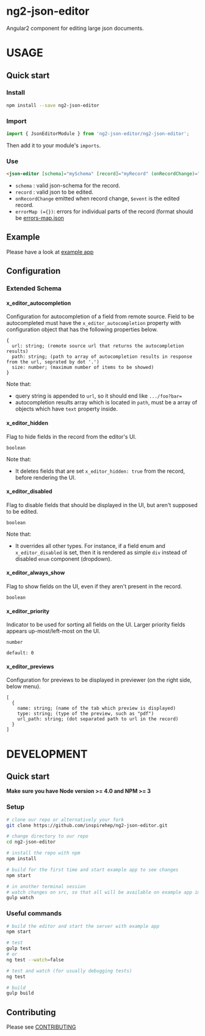 # ng2-json-editor

Angular2 component for editing large json documents.

# USAGE

## Quick start

### Install

```bash
npm install --save ng2-json-editor
```

### Import

```typescript
import { JsonEditorModule } from 'ng2-json-editor/ng2-json-editor';
```

Then add it to your module's `imports`.

### Use

```html
<json-editor [schema]="mySchema" [record]="myRecord" (onRecordChange)="doStuffWithNewRecord($event)"></json-editor>
```

- `schema` : valid json-schema for the record.
- `record` : valid json to be edited.
- `onRecordChange` emitted when record change, `$event` is the edited record.
- `errorMap (={})`: errors for individual parts of the record (format should be [errors-map.json](./example/assets/mock-data/error-map.json) 

## Example

Please have a look at [example app](./example/app)

## Configuration

### Extended Schema

#### x_editor_autocompletion

Configuration for autocompletion of a field from remote source. Field to be autocompleted must have the `x_editor_autocompletion` property
with configuration object that has the following properties below.

```
{
  url: string; (remote source url that returns the autocompletion results)
  path: string; (path to array of autocompletion results in response from the url, seprated by dot '.')
  size: number; (maximum number of items to be showed)
}
```

Note that:

- query string is appended to `url`, so it should end like `.../foo?bar=`
- autocompletion results array which is located in `path`, must be a array of objects which have `text` property inside.

#### x_editor_hidden

Flag to hide fields in the record from the editor's UI.

```
boolean
```

Note that:

- It deletes fields that are set `x_editor_hidden: true` from the record, before rendering the UI.

#### x_editor_disabled

Flag to disable fields that should be displayed in the UI, but aren't supposed to be edited.

```
boolean
```

Note that:

- It overrides all other types. For instance, if a field enum and `x_editor_disabled` is set, then it is rendered as simple `div` instead of disabled `enum` component (dropdown).

#### x_editor_always_show

Flag to show fields on the UI, even if they aren't present in the record.

```
boolean
```

#### x_editor_priority

Indicator to be used for sorting all fields on the UI.
Larger priority fields appears up-most/left-most on the UI.

```
number
```

```
default: 0
```

#### x_editor_previews

Configuration for previews to be displayed in previewer (on the right side, below menu).

```
[
  {
    name: string; (name of the tab which preview is displayed)
    type: string; (type of the preview, such as "pdf")
    url_path: string; (dot separated path to url in the record)
  }
]
```

# DEVELOPMENT

## Quick start

**Make sure you have Node version >= 4.0 and NPM >= 3**

### Setup

```bash
# clone our repo or alternatively your fork
git clone https://github.com/inspirehep/ng2-json-editor.git

# change directory to our repo
cd ng2-json-editor

# install the repo with npm
npm install

# build for the first time and start example app to see changes
npm start

# in another terminal session
# watch changes on src, so that all will be available on example app immediately
gulp watch
```

### Useful commands

```bash
# build the editor and start the server with example app
npm start

# test
gulp test
# or
ng test --watch=false

# test and watch (for usually debugging tests)
ng test

# build
gulp build 
```

## Contributing

Please see [CONTRIBUTING](./github/CONTRIBUTING.md)
